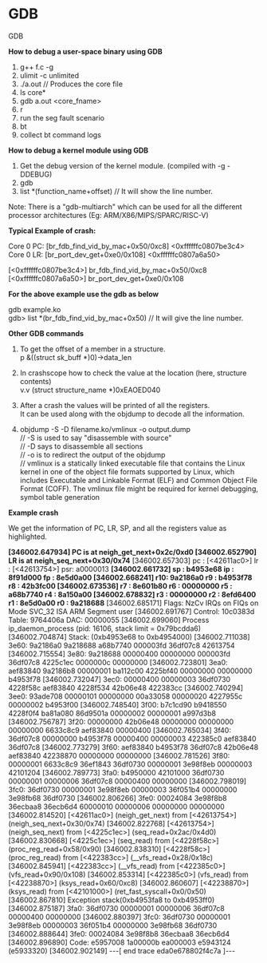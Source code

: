 # GDB
GDB


**How to debug a user-space binary using GDB**

1) g++ f.c -g
2) ulimit -c unlimited
3) ./a.out // Produces the core file
4) ls core*
5) gdb a.out <core_fname>
7) r
8) run the seg fault scenario
9) bt
10) collect bt command logs

**How to debug a kernel module using GDB**

1) Get the debug version of the kernel module. (compiled with -g -DDEBUG)
2) gdb
3) list *(function_name+offset) // It will show the line number.

Note: There is a "gdb-multiarch" which can be used for all the different processor architectures (Eg: ARM/X86/MIPS/SPARC/RISC-V)

**Typical Example of crash:**

Core 0 PC: [br_fdb_find_vid_by_mac+0x50/0xc8] <0xffffffc0807be3c4>\
Core 0 LR: [br_port_dev_get+0xe0/0x108] <0xffffffc0807a6a50>

[<0xffffffc0807be3c4>] br_fdb_find_vid_by_mac+0x50/0xc8\
[<0xffffffc0807a6a50>] br_port_dev_get+0xe0/0x108

**For the above example use the gdb as below**

gdb example.ko \
gdb> list *(br_fdb_find_vid_by_mac+0x50) // It will give the line number.

**Other GDB commands**
1) To get the offset of a member in a structure. \
    p &((struct sk_buff *)0)->data_len
   
2) In crashscope how to check the value at the location (here, structure contents) \
    v.v (struct structure_name *)0xEAOED040

3) After a crash the values will be printed of all the registers. \
   It can be used along with the objdump to decode all the information.

4) objdump -S -D filename.ko/vmlinux -o output.dump \
   // -S is used to say "disassemble with source" \
   // -D says to disassemble all sections \
   // -o is to redirect the output of the objdump \
   // vmlinux is a statically linked executable file that contains the Linux kernel in one of the object file formats supported by Linux, which includes Executable and Linkable Format (ELF) and Common Object File Format (COFF). The vmlinux file might be required for kernel debugging, symbol table generation 

**Example crash**

We get the information of PC, LR, SP, and all the registers value as highlighted.

**[346002.647934] PC is at neigh_get_next+0x2c/0xd0
[346002.652790] LR is at neigh_seq_next+0x30/0x74**
[346002.657303] pc : [<42611ac0>]    lr : [<42613754>]    psr: a0000013
**[346002.661732] sp : b4953e68  ip : 8f91d000  fp : 8e5d0a00
[346002.668241] r10: 9a2186a0  r9 : b4953f78  r8 : 42b3fc00
[346002.673536] r7 : 8e601b80  r6 : 00000000  r5 : a68b7740  r4 : 8a150a00
[346002.678832] r3 : 00000000  r2 : 8efd6400  r1 : 8e5d0a00  r0 : 9a218688**
[346002.685171] Flags: NzCv  IRQs on  FIQs on  Mode SVC_32  ISA ARM  Segment user
[346002.691767] Control: 10c0383d  Table: 9764406a  DAC: 00000055
[346002.699060] Process ip_daemon_process (pid: 16106, stack limit = 0x79bcdda6)
[346002.704874] Stack: (0xb4953e68 to 0xb4954000)
[346002.711038] 3e60:                   9a2186a0 9a218688 a68b7740 000003fd 36df07c8 42613754
[346002.715554] 3e80: 9a218688 00000400 00000000 000003fd 36df07c8 4225c1ec 0000000c 00000000
[346002.723801] 3ea0: aef83840 9a2186b8 00000001 ba112c00 4225bf40 00000000 00000000 b4953f78
[346002.732047] 3ec0: 00000400 00000003 36df0730 4228f58c aef83840 4228f534 42b06e48 422383cc
[346002.740294] 3ee0: 93ade708 00000101 00000000 00a33058 00000020 4227955c 00000002 b4953f00
[346002.748540] 3f00: b7c1cd90 b9418550 4228f0f4 ba81a080 86d9501a 00000002 00000001 a997d3b8
[346002.756787] 3f20: 00000000 42b06e48 00000000 00000000 00000000 6633c8c9 aef83840 00000400
[346002.765034] 3f40: 36df07c8 00000000 b4953f78 00000400 00000003 422385c0 aef83840 36df07c8
[346002.773279] 3f60: aef83840 b4953f78 36df07c8 42b06e48 aef83840 42238870 00000000 00000000
[346002.781526] 3f80: 00000001 6633c8c9 36ef1843 36df0730 00000001 3e98f8eb 00000003 42101204
[346002.789773] 3fa0: b4950000 42101000 36df0730 00000001 00000006 36df07c8 00000400 00000000
[346002.798019] 3fc0: 36df0730 00000001 3e98f8eb 00000003 36f051b4 00000000 3e98fb68 36df0730
[346002.806266] 3fe0: 00024084 3e98f8b8 36ecbaa8 36ecb6d4 60000010 00000006 00000000 00000000
[346002.814520] [<42611ac0>] (neigh_get_next) from [<42613754>] (neigh_seq_next+0x30/0x74)
[346002.822768] [<42613754>] (neigh_seq_next) from [<4225c1ec>] (seq_read+0x2ac/0x4d0)
[346002.830668] [<4225c1ec>] (seq_read) from [<4228f58c>] (proc_reg_read+0x58/0x90)
[346002.838310] [<4228f58c>] (proc_reg_read) from [<422383cc>] (__vfs_read+0x28/0x18c)
[346002.845941] [<422383cc>] (__vfs_read) from [<422385c0>] (vfs_read+0x90/0x108)
[346002.853314] [<422385c0>] (vfs_read) from [<42238870>] (ksys_read+0x60/0xc8)
[346002.860607] [<42238870>] (ksys_read) from [<42101000>] (ret_fast_syscall+0x0/0x50)
[346002.867810] Exception stack(0xb4953fa8 to 0xb4953ff0)
[346002.875187] 3fa0:                   36df0730 00000001 00000006 36df07c8 00000400 00000000
[346002.880397] 3fc0: 36df0730 00000001 3e98f8eb 00000003 36f051b4 00000000 3e98fb68 36df0730
[346002.888644] 3fe0: 00024084 3e98f8b8 36ecbaa8 36ecb6d4
[346002.896890] Code: e5957008 1a00000b ea000003 e5943124 (e5933320) 
[346002.902149] ---[ end trace eda0e678802f4c7a ]---

